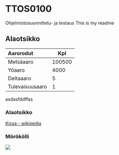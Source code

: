 # TTOS0100
Ohjelmistosuunnittelu- ja testaus
This is my readme

## Alaotsikko

| Aarorodut | Kpl |
|:----------|-----|
| Metsäaaro | 100500 |
| Yöaaro | 4000 |
| Deltaaaro | 5 |
| Tulevaisuusaaro | 1 |

asdasfddffas

### Alaotsikko

[Kissa - wikipedia](https://fi.wikipedia.org/wiki/Kissa)

### Mörökölli

![](https://scontent.xx.fbcdn.net/v/t31.0-8/13925678_10208827452336081_3229636417032424708_o.jpg?oh=86ecddb2c0f2503fa42292a3c332a435&oe=591FA305)
